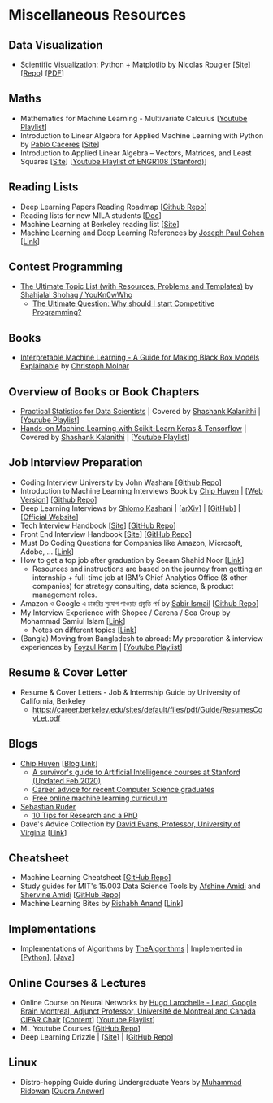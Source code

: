 # Miscellaneous Resources

## Data Visualization 
- Scientific Visualization: Python + Matplotlib by Nicolas Rougier [[Site](https://www.labri.fr/perso/nrougier/scientific-visualization.html)] [[Repo](https://github.com/rougier/scientific-visualization-book)] [[PDF](https://hal.inria.fr/hal-03427242/document)]

## Maths 
- Mathematics for Machine Learning - Multivariate Calculus [[Youtube Playlist](https://www.youtube.com/playlist?list=PLiiljHvN6z193BBzS0Ln8NnqQmzimTW23)]
- Introduction to Linear Algebra for Applied Machine Learning with Python by [Pablo Caceres](https://pablocaceres.org/) [[Site](https://pabloinsente.github.io/intro-linear-algebra)]
- Introduction to Applied Linear Algebra – Vectors, Matrices, and Least Squares [[Site](https://web.stanford.edu/~boyd/vmls/)] [[Youtube Playlist of ENGR108 (Stanford)](https://www.youtube.com/playlist?list=PLoROMvodv4rMz-WbFQtNUsUElIh2cPmN9)]

## Reading Lists
- Deep Learning Papers Reading Roadmap [[Github Repo](https://github.com/floodsung/Deep-Learning-Papers-Reading-Roadmap)]
- Reading lists for new MILA students [[Doc](https://docs.google.com/document/d/1IXF3h0RU5zz4ukmTrVKVotPQypChscNGf5k6E25HGvA/)]
- Machine Learning at Berkeley reading list [[Site](https://ml.berkeley.edu/reading-list/)]
- Machine Learning and Deep Learning References by [Joseph Paul Cohen](https://josephpcohen.com/) [[Link](https://josephpcohen.com/w/machine-learning-and-deep-learning-references/)]
## Contest Programming 
- [The Ultimate Topic List (with Resources, Problems and Templates)](https://codeforces.com/blog/entry/95106) by [Shahjalal Shohag / YouKn0wWho](https://codeforces.com/profile/YouKn0wWho)
  - [The Ultimate Question: Why should I start Competitive Programming?](https://github.com/ShahjalalShohag/Competitive-Programming-A-Complete-Guideline)

## Books
- [Interpretable Machine Learning - A Guide for Making Black Box Models Explainable](https://christophm.github.io/interpretable-ml-book/) by [Christoph Molnar](https://christophm.github.io/)

## Overview of Books or Book Chapters
-  [Practical Statistics for Data Scientists](https://www.oreilly.com/library/view/practical-statistics-for/9781491952955/) | Covered by [Shashank Kalanithi](https://shashankkalanithi.com/) | [[Youtube Playlist](https://www.youtube.com/playlist?list=PL-u09-6gP5ZNd6AhULnQHr6ZsF15qy4D0)]
- [Hands-on Machine Learning with Scikit-Learn Keras & Tensorflow](https://www.oreilly.com/library/view/hands-on-machine-learning/9781492032632/) | Covered by [Shashank Kalanithi](https://shashankkalanithi.com/) | [[Youtube Playlist](https://www.youtube.com/playlist?list=PL-u09-6gP5ZPOfSPTto4BIDwky-8aP4rQ)]

## Job Interview Preparation 
- Coding Interview University by John Washam [[Github Repo](https://github.com/jwasham/coding-interview-university)]
- Introduction to Machine Learning Interviews Book by [Chip Huyen](https://huyenchip.com/) | [[Web Version](https://huyenchip.com/ml-interviews-book/)] [[Github Repo](https://github.com/chiphuyen/ml-interviews-book)]
- Deep Learning Interviews by [Shlomo Kashani](https://twitter.com/BoltzmannEnt) | [[arXiv](https://arxiv.org/abs/2201.00650)] | [[GitHub](https://github.com/BoltzmannEntropy/interviews.ai)] | [[Official Website](https://www.interviews.ai/)]
- Tech Interview Handbook [[Site](https://techinterviewhandbook.org/)] [[GitHub Repo](https://github.com/yangshun/tech-interview-handbook)]
- Front End Interview Handbook [[Site](https://frontendinterviewhandbook.com/)] [[GitHub Repo](https://github.com/yangshun/front-end-interview-handbook)]
- Must Do Coding Questions for Companies like Amazon, Microsoft, Adobe, … [[Link](https://www.geeksforgeeks.org/must-do-coding-questions-for-companies-like-amazon-microsoft-adobe/)]
- How to get a top job after graduation by Seeam Shahid Noor [[Link](https://www.getrevue.co/profile/seeamshahidnoor/issues/5-how-to-get-a-top-job-after-graduation-906343)]
  - Resources and instructions are based on the journey from getting an internship + full-time job at IBM’s Chief Analytics Office (& other companies) for strategy consulting, data science, & product management roles.
- Amazon ও Google এ চাকরির সুযোগ পাওয়ার প্রস্তুতি পর্ব by [Sabir Ismail](https://www.linkedin.com/in/sabir-ismail-83113b20/) [[Github Repo](https://github.com/sabir4063/my_preparation)]
- My Interview Experience with Shopee / Garena / Sea Group by Mohammad Samiul Islam [[Link](https://forthright48.com/interview-with-shopee-garena)]
  - Notes on different topics [[Link](https://github.com/forthright48/notes)]
- (Bangla) Moving from Bangladesh to abroad: My preparation & interview experiences by [Foyzul Karim](https://www.linkedin.com/in/foyzul) | [[Youtube Playlist](https://www.youtube.com/playlist?list=PLEYpvDF6qy8amI9JFrCZfLhlcT57S-mQt)]

## Resume & Cover Letter 
- Resume & Cover Letters - Job & Internship Guide by University of California, Berkeley
  - https://career.berkeley.edu/sites/default/files/pdf/Guide/ResumesCovLet.pdf

## Blogs
- [Chip Huyen](https://huyenchip.com) [[Blog Link](https://huyenchip.com/blog/)]
  - [A survivor's guide to Artificial Intelligence courses at Stanford (Updated Feb 2020)](https://huyenchip.com/2018/03/30/guide-to-Artificial-Intelligence-Stanford.html)
  - [Career advice for recent Computer Science graduates](https://huyenchip.com/2018/10/08/career-advice-recent-cs-graduates.html)
  - [Free online machine learning curriculum](https://huyenchip.com/2019/08/05/free-online-machine-learning-curriculum.html)
- [Sebastian Ruder](https://ruder.io)
  - [10 Tips for Research and a PhD](https://ruder.io/10-tips-for-research-and-a-phd/)
- Dave's Advice Collection by [David Evans, Professor, University of Virginia](https://www.cs.virginia.edu/~evans/) [[Link](https://www.cs.virginia.edu/~evans/advice/)]

## Cheatsheet
- Machine Learning Cheatsheet [[GitHub Repo](https://github.com/soulmachine/machine-learning-cheat-sheet)]
- Study guides for MIT's 15.003 Data Science Tools by [Afshine Amidi](https://twitter.com/afshinea) and [Shervine Amidi](https://twitter.com/shervinea) [[GitHub Repo](https://github.com/shervinea/mit-15-003-data-science-tools)]
- Machine Learning Bites by [Rishabh Anand](https://rish-16.github.io/) [[Link](https://www.notion.so/Machine-Learning-Bites-7c1675ecb587451e9caf793c68972276)]

## Implementations
- Implementations of Algorithms by [TheAlgorithms](https://github.com/TheAlgorithms) | Implemented in [[Python](https://github.com/TheAlgorithms/Python)], [[Java](https://github.com/TheAlgorithms/Java)]

## Online Courses & Lectures
- Online Course on Neural Networks by [Hugo Larochelle - Lead, Google Brain Montreal, Adjunct Professor, Université de Montréal and Canada CIFAR Chair](https://mila.quebec/en/person/hugo-larochelle/) [[Content](http://info.usherbrooke.ca/hlarochelle/neural_networks/content.html)] [[Youtube Playlist](https://www.youtube.com/playlist?list=PL6Xpj9I5qXYEcOhn7TqghAJ6NAPrNmUBH)]
- ML Youtube Courses [[GitHub Repo](https://github.com/dair-ai/ML-YouTube-Courses)]
- Deep Learning Drizzle | [[Site](https://deep-learning-drizzle.github.io)] | [[GitHub Repo](https://github.com/kmario23/deep-learning-drizzle)]

## Linux
- Distro-hopping Guide during Undergraduate Years by [Muhammad Ridowan](https://www.quora.com/profile/Muhammad-Ridowan) [[Quora Answer](https://www.quora.com/Should-I-buy-a-MacBook-Pro-or-a-PC-and-run-Linux-as-a-computer-science-student/answer/Muhammad-Ridowan)]
